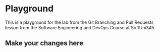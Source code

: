 # Playground
This is a playground for the lab from the Git Branching and Pull Requests lesson from the Software Engineering and DevOps Course at SoftUni345.

## Make your changes here

